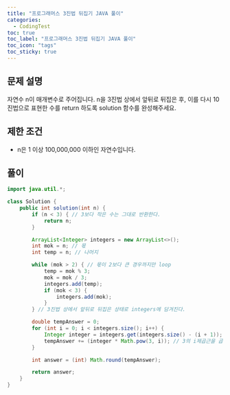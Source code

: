 ```yaml
---
title: "프로그래머스 3진법 뒤집기 JAVA 풀이"
categories:
  - CodingTest
toc: true
toc_label: "프로그래머스 3진법 뒤집기 JAVA 풀이"
toc_icon: "tags"
toc_sticky: true
---
```

## 문제 설명
자연수 n이 매개변수로 주어집니다. n을 3진법 상에서 앞뒤로 뒤집은 후, 이를 다시 10진법으로 표현한 수를 return 하도록 solution 함수를 완성해주세요.

## 제한 조건
- n은 1 이상 100,000,000 이하인 자연수입니다.

## 풀이
```java
import java.util.*;

class Solution {
    public int solution(int n) {
        if (n < 3) { // 3보다 작은 수는 그대로 반환한다.
            return n;
        }

        ArrayList<Integer> integers = new ArrayList<>();
        int mok = n; // 몫
        int temp = n; // 나머지

        while (mok > 2) { // 몫이 2보다 큰 경우까지만 loop
            temp = mok % 3;
            mok = mok / 3;
            integers.add(temp);
            if (mok < 3) {
                integers.add(mok);
            }
        } // 3진법 상에서 앞뒤로 뒤집은 상태로 integers에 담겨진다.

        double tempAnswer = 0;
        for (int i = 0; i < integers.size(); i++) {
            Integer integer = integers.get(integers.size() - (i + 1)); // 뒤에부터 꺼내서
            tempAnswer += (integer * Math.pow(3, i)); // 3의 i제곱근을 곱해서 더해준다
        }

        int answer = (int) Math.round(tempAnswer);

        return answer;
    }
}
```
